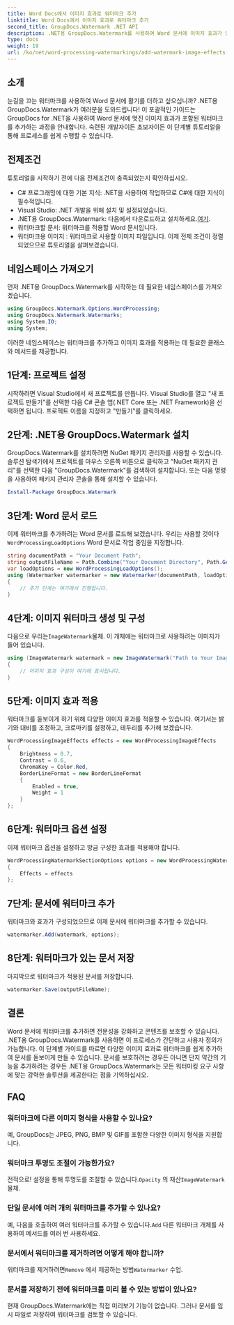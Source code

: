 ```yaml
---
title: Word Docs에서 이미지 효과로 워터마크 추가
linktitle: Word Docs에서 이미지 효과로 워터마크 추가
second_title: GroupDocs.Watermark .NET API
description: .NET용 GroupDocs.Watermark를 사용하여 Word 문서에 이미지 효과가 있는 워터마크를 추가하는 방법을 알아보세요. 놀라운 결과를 얻으려면 단계별 가이드를 따르십시오.
type: docs
weight: 19
url: /ko/net/word-processing-watermarkings/add-watermark-image-effects-word-docs/
---
```

## 소개
눈길을 끄는 워터마크를 사용하여 Word 문서에 활기를 더하고 싶으십니까? .NET용 GroupDocs.Watermark가 여러분을 도와드립니다! 이 포괄적인 가이드는 GroupDocs for .NET을 사용하여 Word 문서에 멋진 이미지 효과가 포함된 워터마크를 추가하는 과정을 안내합니다. 숙련된 개발자이든 초보자이든 이 단계별 튜토리얼을 통해 프로세스를 쉽게 수행할 수 있습니다.
## 전제조건
튜토리얼을 시작하기 전에 다음 전제조건이 충족되었는지 확인하십시오.
- C# 프로그래밍에 대한 기본 지식: .NET을 사용하여 작업하므로 C#에 대한 지식이 필수적입니다.
- Visual Studio: .NET 개발을 위해 설치 및 설정되었습니다.
-  .NET용 GroupDocs.Watermark: 다음에서 다운로드하고 설치하세요.[여기](https://releases.groupdocs.com/Watermark/net/).
- 워터마크할 문서: 워터마크를 적용할 Word 문서입니다.
- 워터마크용 이미지 : 워터마크로 사용할 이미지 파일입니다.
이제 전제 조건이 정렬되었으므로 튜토리얼을 살펴보겠습니다.
## 네임스페이스 가져오기
먼저 .NET용 GroupDocs.Watermark를 시작하는 데 필요한 네임스페이스를 가져오겠습니다.
```csharp
using GroupDocs.Watermark.Options.WordProcessing;
using GroupDocs.Watermark.Watermarks;
using System.IO;
using System;
```
이러한 네임스페이스는 워터마크를 추가하고 이미지 효과를 적용하는 데 필요한 클래스와 메서드를 제공합니다.
## 1단계: 프로젝트 설정
시작하려면 Visual Studio에서 새 프로젝트를 만듭니다. Visual Studio를 열고 "새 프로젝트 만들기"를 선택한 다음 C# 콘솔 앱(.NET Core 또는 .NET Framework)을 선택하면 됩니다. 프로젝트 이름을 지정하고 "만들기"를 클릭하세요.
## 2단계: .NET용 GroupDocs.Watermark 설치
GroupDocs.Watermark를 설치하려면 NuGet 패키지 관리자를 사용할 수 있습니다. 솔루션 탐색기에서 프로젝트를 마우스 오른쪽 버튼으로 클릭하고 "NuGet 패키지 관리"를 선택한 다음 "GroupDocs.Watermark"를 검색하여 설치합니다.
또는 다음 명령을 사용하여 패키지 관리자 콘솔을 통해 설치할 수 있습니다.
```powershell
Install-Package GroupDocs.Watermark
```
## 3단계: Word 문서 로드
 이제 워터마크를 추가하려는 Word 문서를 로드해 보겠습니다. 우리는 사용할 것이다`WordProcessingLoadOptions` Word 문서로 작업 중임을 지정합니다.
```csharp
string documentPath = "Your Document Path";
string outputFileName = Path.Combine("Your Document Directory", Path.GetFileName(documentPath));
var loadOptions = new WordProcessingLoadOptions();
using (Watermarker watermarker = new Watermarker(documentPath, loadOptions))
{
    // 추가 단계는 여기에서 진행됩니다.
}
```
## 4단계: 이미지 워터마크 생성 및 구성
 다음으로 우리는`ImageWatermark`물체. 이 개체에는 워터마크로 사용하려는 이미지가 들어 있습니다.
```csharp
using (ImageWatermark watermark = new ImageWatermark("Path to Your Image"))
{
    // 이미지 효과 구성이 여기에 표시됩니다.
}
```
## 5단계: 이미지 효과 적용
워터마크를 돋보이게 하기 위해 다양한 이미지 효과를 적용할 수 있습니다. 여기서는 밝기와 대비를 조정하고, 크로마키를 설정하고, 테두리를 추가해 보겠습니다.
```csharp
WordProcessingImageEffects effects = new WordProcessingImageEffects
{
    Brightness = 0.7,
    Contrast = 0.6,
    ChromaKey = Color.Red,
    BorderLineFormat = new BorderLineFormat
    {
        Enabled = true,
        Weight = 1
    }
};
```
## 6단계: 워터마크 옵션 설정
이제 워터마크 옵션을 설정하고 방금 구성한 효과를 적용해야 합니다.
```csharp
WordProcessingWatermarkSectionOptions options = new WordProcessingWatermarkSectionOptions
{
    Effects = effects
};
```
## 7단계: 문서에 워터마크 추가
워터마크와 효과가 구성되었으므로 이제 문서에 워터마크를 추가할 수 있습니다.
```csharp
watermarker.Add(watermark, options);
```
## 8단계: 워터마크가 있는 문서 저장
마지막으로 워터마크가 적용된 문서를 저장합니다. 
```csharp
watermarker.Save(outputFileName);
```
## 결론
Word 문서에 워터마크를 추가하면 전문성을 강화하고 콘텐츠를 보호할 수 있습니다. .NET용 GroupDocs.Watermark를 사용하면 이 프로세스가 간단하고 사용자 정의가 가능합니다. 이 단계별 가이드를 따르면 다양한 이미지 효과로 워터마크를 쉽게 추가하여 문서를 돋보이게 만들 수 있습니다. 
문서를 보호하려는 경우든 아니면 단지 약간의 기능을 추가하려는 경우든 .NET용 GroupDocs.Watermark는 모든 워터마킹 요구 사항에 맞는 강력한 솔루션을 제공한다는 점을 기억하십시오. 
## FAQ
### 워터마크에 다른 이미지 형식을 사용할 수 있나요?
예, GroupDocs는 JPEG, PNG, BMP 및 GIF를 포함한 다양한 이미지 형식을 지원합니다.
### 워터마크 투명도 조절이 가능한가요?
 전적으로! 설정을 통해 투명도를 조절할 수 있습니다.`Opacity` 의 재산`ImageWatermark` 물체.
### 단일 문서에 여러 개의 워터마크를 추가할 수 있나요?
 예, 다음을 호출하여 여러 워터마크를 추가할 수 있습니다.`Add` 다른 워터마크 개체를 사용하여 메서드를 여러 번 사용하세요.
### 문서에서 워터마크를 제거하려면 어떻게 해야 합니까?
 워터마크를 제거하려면`Remove` 에서 제공하는 방법`Watermarker` 수업.
### 문서를 저장하기 전에 워터마크를 미리 볼 수 있는 방법이 있나요?
현재 GroupDocs.Watermark에는 직접 미리보기 기능이 없습니다. 그러나 문서를 임시 파일로 저장하여 워터마크를 검토할 수 있습니다.